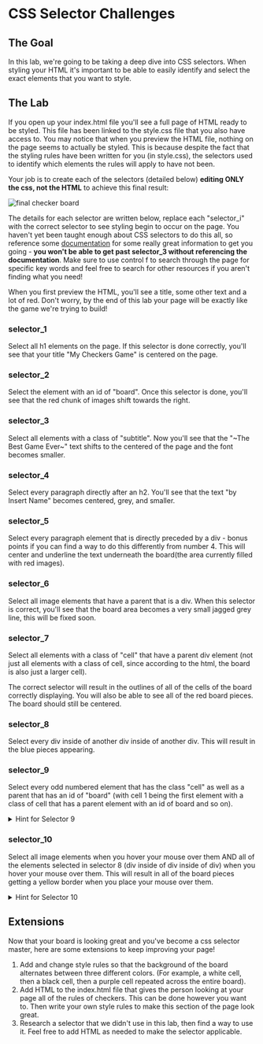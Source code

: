 # CSS Selector Challenges

## The Goal
In this lab, we're going to be taking a deep dive into CSS selectors. When styling your HTML it's important to be able to easily identify and select the exact elements that you want to style.

## The Lab

If you open up your index.html file you'll see a full page of HTML ready to be styled. This file has been linked to the style.css file that you also have access to. You may notice that when you preview the HTML file, nothing on the page seems to actually be styled. This is because despite the fact that the styling rules have been written for you (in style.css), the selectors used to identify which elements the rules will apply to have not been.

Your job is to create each of the selectors (detailed below) **editing ONLY the css, not the HTML** to achieve this final result:

![final checker board](https://raw.githubusercontent.com/upperlinecode/SeriousSelectors/master/final_result_image.png)

The details for each selector are written below, replace each "selector_i" with the correct selector to see styling begin to occur on the page. You haven't yet been taught enough about CSS selectors to do this all, so reference some [documentation](https://www.w3schools.com/cssref/css_selectors.asp) for some really great information to get you going - **you won't be able to get past selector_3 without referencing the documentation**. Make sure to use control f to search through the page for specific key words and feel free to search for other resources if you aren't finding what you need!

When you first preview the HTML, you'll see a title, some other text and a lot of red. Don't worry, by the end of this lab your page will be exactly like the game we're trying to build!

### selector_1

Select all h1 elements on the page. If this selector is done correctly, you'll see that your title "My Checkers Game" is centered on the page.

### selector_2

Select the element with an id of "board". Once this selector is done, you'll see that the red chunk of images shift towards the right.

### selector_3

Select all elements with a class of "subtitle". Now you'll see that the "\~The Best Game Ever\~" text shifts to the centered of the page and the font becomes smaller.

### selector_4

Select every paragraph directly after an h2. You'll see that the text "by Insert Name" becomes centered, grey, and smaller.

### selector_5

Select every paragraph element that is directly preceded by a div - bonus points if you can find a way to do this differently from number 4. This will center and underline the text underneath the board(the area currently filled with red images).

### selector_6

Select all image elements that have a parent that is a div. When this selector is correct, you'll see that the board area becomes a very small jagged grey line, this will be fixed soon.

### selector_7

Select all elements with a class of "cell" that have a parent div element (not just all elements with a class of cell, since according to the html, the board is also just a larger cell).

The correct selector will result in the outlines of all of the cells of the board correctly displaying. You will also be able to see all of the red board pieces. The board should still be centered.

### selector_8

Select every div inside of another div inside of another div. This will result in the blue pieces appearing.

### selector_9

Select every odd numbered element that has the class "cell" as well as a parent that has an id of "board" (with cell 1 being the first element with a class of cell that has a parent element with an id of board and so on).

<details><summary>Hint for Selector 9</summary>
*First, figure out how to select every odd number element with a particular class, then use what you used in the above two selectors to specify what the parent must be.*
</details>

### selector_10

Select all image elements when you hover your mouse over them AND all of the elements selected in selector 8 (div inside of div inside of div) when you hover your mouse over them. This will result in all of the board pieces getting a yellow border when you place your mouse over them.

<details><summary>Hint for Selector 10</summary>
*First, figure out how to select every image element when you hover over it. Then use this pattern to select every div inside of a div inside of a div when you hover over it. Finally, figure out how to select two types of things at the same time.*
</details>

## Extensions
Now that your board is looking great and you've become a css selector master, here are some extensions to keep improving your page!
1. Add and change style rules so that the background of the board alternates between three different colors. (For example, a white cell, then a black cell, then a purple cell repeated across the entire board).
2. Add HTML to the index.html file that gives the person looking at your page all of the rules of checkers. This can be done however you want to. Then write your own style rules to make this section of the page look great.
3. Research a selector that we didn't use in this lab, then find a way to use it. Feel free to add HTML as needed to make the selector applicable.
